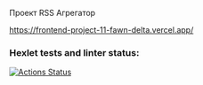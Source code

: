 Проект RSS Агрегатор

https://frontend-project-11-fawn-delta.vercel.app/

### Hexlet tests and linter status:

[![Actions Status](https://github.com/user15213/frontend-project-11/actions/workflows/hexlet-check.yml/badge.svg)](https://github.com/user15213/frontend-project-11/actions)
